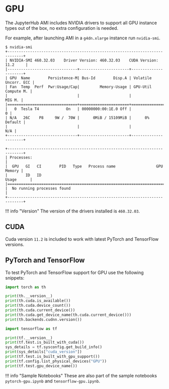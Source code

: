 # GPU

The JupyterHub AMI includes NVIDIA drivers to support all GPU instance types
out of the box, no extra configuration is needed.

For example, after launching AMI in a `g4dn.xlarge` instance run `nvidia-smi`.

```shell title="Terminal"
$ nvidia-smi
+-----------------------------------------------------------------------------+
| NVIDIA-SMI 460.32.03    Driver Version: 460.32.03    CUDA Version: 11.2     |
|-------------------------------+----------------------+----------------------+
| GPU  Name        Persistence-M| Bus-Id        Disp.A | Volatile Uncorr. ECC |
| Fan  Temp  Perf  Pwr:Usage/Cap|         Memory-Usage | GPU-Util  Compute M. |
|                               |                      |               MIG M. |
|===============================+======================+======================|
|   0  Tesla T4            On   | 00000000:00:1E.0 Off |                    0 |
| N/A   26C    P8     9W /  70W |      0MiB / 15109MiB |      0%      Default |
|                               |                      |                  N/A |
+-------------------------------+----------------------+----------------------+

+-----------------------------------------------------------------------------+
| Processes:                                                                  |
|  GPU   GI   CI        PID   Type   Process name                  GPU Memory |
|        ID   ID                                                   Usage      |
|=============================================================================|
|  No running processes found                                                 |
+-----------------------------------------------------------------------------+
```

!!! info "Version"
    The version of the drivers installed is `460.32.03`.

## CUDA

Cuda version `11.2` is included to work with latest PyTorch and TensorFlow versions.

## PyTorch and TensorFlow

To test PyTorch and TensorFlow support for GPU use the following snippets:

```python title="Python"
import torch as th

print(th.__version__)
print(th.cuda.is_available())
print(th.cuda.device_count())
print(th.cuda.current_device())
print(th.cuda.get_device_name(th.cuda.current_device()))
print(th.backends.cudnn.version())
```

```python title="Python"
import tensorflow as tf

print(tf.__version__)
print(tf.test.is_built_with_cuda())
sys_details = tf.sysconfig.get_build_info()
print(sys_details["cuda_version"])
print(tf.test.is_built_with_gpu_support())
print(tf.config.list_physical_devices("GPU"))
print(tf.test.gpu_device_name())
```

!!! info "Sample Notebooks"
    These are also part of the sample notebooks `pytorch-gpu.ipynb` and `tensorflow-gpu.ipynb`.
